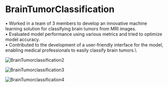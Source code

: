 # BrainTumorClassification

• Worked in a team of 3 members to develop an innovative machine learning solution for classifying brain tumors from MRI images.\
• Evaluated model performance using various metrics and tried to optimize model accuracy.\
• Contributed to the development of a user-friendly interface for the model, enabling medical professionals to easily classify brain tumors.\


![BrainTumorclassification2](https://user-images.githubusercontent.com/93597958/232199925-7a703f19-4f30-4e3c-b527-ab552f5df322.jpg)

![BrainTumorclassification3](https://user-images.githubusercontent.com/93597958/232199955-e05a9bb1-4f01-45ed-80a3-30e6b43757fb.jpg)

![BrainTumorclassification4](https://user-images.githubusercontent.com/93597958/232199986-99c82c2d-54d0-441f-8a3e-b00a82623c58.jpg)
